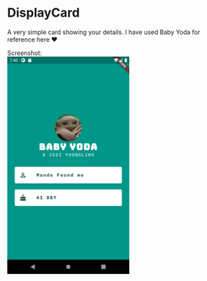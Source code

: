# DisplayCard

A very simple card showing your details. I have used Baby Yoda for reference here ❤
<p>
    Screenshot:
    <br>
    <img src="https://github.com/Akhmen18/DisplayCardFlutter/blob/Base/SS1.png" height=500px>
